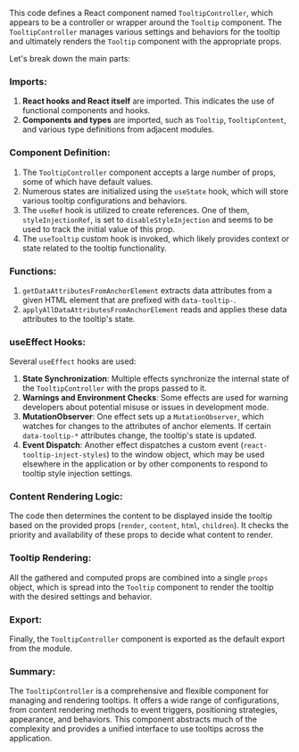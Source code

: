 This code defines a React component named `TooltipController`, which appears to be a controller or wrapper around the `Tooltip` component. The `TooltipController` manages various settings and behaviors for the tooltip and ultimately renders the `Tooltip` component with the appropriate props.

Let's break down the main parts:

### Imports:

1. **React hooks and React itself** are imported. This indicates the use of functional components and hooks.
2. **Components and types** are imported, such as `Tooltip`, `TooltipContent`, and various type definitions from adjacent modules.

### Component Definition:

1. The `TooltipController` component accepts a large number of props, some of which have default values.
2. Numerous states are initialized using the `useState` hook, which will store various tooltip configurations and behaviors.
3. The `useRef` hook is utilized to create references. One of them, `styleInjectionRef`, is set to `disableStyleInjection` and seems to be used to track the initial value of this prop.
4. The `useTooltip` custom hook is invoked, which likely provides context or state related to the tooltip functionality.

### Functions:

1. `getDataAttributesFromAnchorElement` extracts data attributes from a given HTML element that are prefixed with `data-tooltip-`.
2. `applyAllDataAttributesFromAnchorElement` reads and applies these data attributes to the tooltip's state.

### useEffect Hooks:

Several `useEffect` hooks are used:

1. **State Synchronization**: Multiple effects synchronize the internal state of the `TooltipController` with the props passed to it.
2. **Warnings and Environment Checks**: Some effects are used for warning developers about potential misuse or issues in development mode.
3. **MutationObserver**: One effect sets up a `MutationObserver`, which watches for changes to the attributes of anchor elements. If certain `data-tooltip-*` attributes change, the tooltip's state is updated.
4. **Event Dispatch**: Another effect dispatches a custom event (`react-tooltip-inject-styles`) to the window object, which may be used elsewhere in the application or by other components to respond to tooltip style injection settings.

### Content Rendering Logic:

The code then determines the content to be displayed inside the tooltip based on the provided props (`render`, `content`, `html`, `children`). It checks the priority and availability of these props to decide what content to render.

### Tooltip Rendering:

All the gathered and computed props are combined into a single `props` object, which is spread into the `Tooltip` component to render the tooltip with the desired settings and behavior.

### Export:

Finally, the `TooltipController` component is exported as the default export from the module.

### Summary:

The `TooltipController` is a comprehensive and flexible component for managing and rendering tooltips. It offers a wide range of configurations, from content rendering methods to event triggers, positioning strategies, appearance, and behaviors. This component abstracts much of the complexity and provides a unified interface to use tooltips across the application.